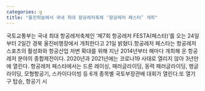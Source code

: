 ```yaml
---
categories: g
title: "울진하늘에서 국내 최대 항공레저축제 ‘항공레저 페스타’ 개최"
---
```

국토교통부는 국내 최대 항공레저축제인 ‘제7회 항공레저 FESTA(페스타)’를 오는 24일부터 2일간 경북 울진비행장에서 개최한다고 21일 밝혔다.항공레저 페스타는 항공레저스포츠의 활성화와 항공산업 저변 확대를 위해 지난 2014년부터 해마다 개최해 온 항공레저 분야의 종합제전이다. 2020년과 2021년에는 코로나19 사태로 열리지 않아 3년만에 열린다. 항공레저 페스타에서는 드론 레이싱, 패러글라이딩, 동력 패러글라이딩, 행글라이딩, 모형항공기, 스카이다이빙 등 6개 종목별 국토부장관배 대회가 열린다.또 열기구 탑승, 항공기 시